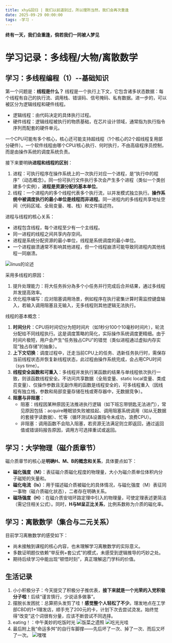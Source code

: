 ```yaml
---
title: xhy&回归 | 我们以前道别过，所以理所当然，我们会再次重逢
date: 2025-09-29 00:00:00
tags: -学习 -
---
```

**终有一天，我们会重逢，倘若我们一同被人梦见**
<!--more-->
# 学习记录：多线程/大物/离散数学 
## 学习：多线程编程（1）--基础知识
第一个问题是：**线程是什么？** 线程是一个执行上下文，它包含诸多状态数据：每个线程有自己的执行流、调用栈、错误码、信号掩码、私有数据。进一步的，可以被区分为逻辑线程和硬件线程。  
- 逻辑线程：由代码决定的具体执行过程。  
- 硬件线程：逻辑线程被执行的物质基础，在芯片设计领域，通常指为执行指令序列而配套的硬件单元。  

一个CPU可能有多个核心，核心还可能支持超线程（1个核心的2个超线程复用部分硬件）。一个软件线程由哪个CPU/核心执行、何时执行，不由高级程序员控制，而是由操作系统的调度系统负责。

接下来要明确**进程和线程的区别**：
1. 进程：可执行程序在操作系统上的一次执行对应一个进程，是“执行中的程序”（动态概念）。同一份可执行文件执行多次会产生多个进程（类似一个类创建多个实例），**进程是资源分配的基本单位**。
2. 线程：一个进程内的多个线程代表多个执行流，以并发模式独立执行。**操作系统中被调度执行的最小单位是线程而非进程**。同一进程内的多线程共享地址空间（代码区域、全局变量、堆、栈）和文件描述符。

进程与线程的核心关系：
- 进程包含线程，每个进程至少有一个主线程。
- 同一进程的线程之间共享内存空间。
- 进程是系统分配资源的最小单位，线程是系统调度的最小单位。
- 一个进程崩溃通常不影响其他进程，但一个线程崩溃可能导致同进程内其他线程一同崩溃。

![linus的论述](图片路径：此处替换为你的图片URL/本地路径)

采用多线程的原因：
1. 提升处理能力：将大任务拆分為多个小任务并行完成后合并结果，通过多线程并发提高效率。
2. 优化程序编写：应对阻塞调用场景，例如程序在执行密集计算时需监控键盘输入，若输入调用阻塞且无输入，无多线程则其他逻辑无法执行。

线程的基本概念：
1. **时间分片**：CPU将时间切分为短时间片（如1秒分100个10毫秒时间片），轮流分配给不同线程执行。这是调度策略的简化，实际操作系统调度更精细。由于时间片极短，用户会产生“任务独占CPU”的错觉（类似进程通过虚拟内存实现“独占存储”的抽象）。
2. **上下文切换**：调度过程中，迁走当前CPU上的任务、选新任务执行时，需保存当前线程状态并恢复新线程状态，此过程由操作系统完成，会占用CPU时间（sys time）。
3. **线程安全函数和可重入**：多线程并发执行某函数的结果与单线程依次执行一致，则该函数线程安全。不访问共享数据（全局变量、static local变量、类成员变量）、仅操作参数且无副作用的函数是线程安全的，可多线程重入（因线程有独立栈，参数和局部变量存储在栈或寄存器中，无数据竞争）。
4. **阻塞与非阻塞**：
   - 阻塞：线程因某种原因无法推进执行逻辑（如下班忘带钥匙无法进门），常见原因包括：acquire睡眠锁失败被挂起、调用阻塞系统调用（如从无数据的套接字读数据）、忙等（循环测试&设置指令未成功，浪费CPU）。
   - 非阻塞：调用函数不会陷入阻塞，若资源无法满足则立即返回，通过返回值或错误码报告原因，调用方可选择重试或返回。

## 学习：大学物理（磁介质章节）
磁介质章节的核心是**明确H、M、B的概念和关系**，具体要点如下：
- **磁化强度（M）**：表征磁介质磁化程度的物理量，大小为磁介质单位体积内分子磁矩的矢量和。
- **磁化电流（Is）**：用于描述磁介质被磁化的具体情况，与磁化强度（M）表征同一事物（磁介质磁化状态），二者存在明确关系。
- **磁场强度（H）**：在磁介质安培环路定理中引入的物理量，可使定理表述更简洁（需记住相关公式）。同时，**H与M呈正比关系**，比例系数称为介质的磁化率。

## 学习：离散数学（集合与二元关系）
目前学习离散数学的感受如下：
- 尚未接触到课程的核心内容，也未理解学习离散数学的实际意义。
- 多数证明题仅依赖“举反例+套公式”的模式，未感受到逻辑推导的巧妙之处。
- 期待后续学习中能出现“顿悟时刻”，真正理解这门学科的价值。

## 生活记录
1. 小小积极分子：今天提交了积极分子推优表，**接下来就是一个光荣的入党积极分子啦**！后续“谨言慎行，少说话多做事”。
2. 摆脱长发困扰：总算把头发剪了哇！**感觉整个人轻松了不少**。理发地点在工学部CBD的1+1理发店，顺手充了200元的卡，计划下次去尝试烫发。始终觉得“改变”这个词很有分量，应该不断尝试不同选择。
3. eating！：中午美妙的吃饭时光
![饭菜之遗照](图片路径：此处替换为你的图片URL/本地路径)
![吃光光哇](图片路径：此处替换为你的图片URL/本地路径)
4. 最后附上我“命运多舛”的自行车脚撑——先后坏了一次、掉了一次、而后又坏了一次。
![嘿嘿](图片路径：此处替换为你的图片URL/本地路径)